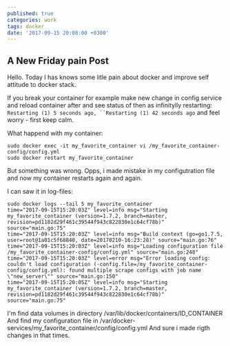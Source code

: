 ```yaml
---
published: true
categories: work
tags: docker
date: '2017-09-15 20:08:00 +0300'
---
```

## A New Friday pain Post

Hello.
Today I has knows some litle pain about docker and improve self attitude to docker stack.

If you break your container for example make new change in config service and reload container after and   see status of then as infinitylly restarting: `Restarting (1) 5 seconds ago, ``Restarting (1) 42 seconds ago` and feel worry - first keep calm.


What happend with my container:

```
sudo docker exec -it my_favorite_container vi /my_favorite_container-config/config.yml
sudo docker restart my_favorite_container
```

But something was wrong.
Opps, i made mistake in my configutration file and now my container restarts again and again.

I can saw it in log-files:

```
sudo docker logs --tail 5 my_favorite_container
time="2017-09-15T15:20:03Z" level=info msg="Starting my_favorite_container (version=1.7.2, branch=master, revision=pd1182d29f461c39544f943c822830e1c64cf78b)" source="main.go:75" 
time="2017-09-15T15:20:03Z" level=info msg="Build context (go=go1.7.5, user=root@1a01c5f68840, date=20170210-16:23:28)" source="main.go:76" 
time="2017-09-15T15:20:03Z" level=info msg="Loading configuration file /my_favorite_container-config/config.yml" source="main.go:248" 
time="2017-09-15T15:20:03Z" level=error msg="Error loading config: couldn't load configuration (-config.file=/my_favorite_container-config/config.yml): found multiple scrape configs with job name \"new_server\"" source="main.go:150" 
time="2017-09-15T15:20:05Z" level=info msg="Starting my_favorite_container (version=1.7.2, branch=master, revision=pd1182d29f461c39544f943c822830e1c64cf78b)" source="main.go:75" 

```

I'm find data volumes in directory /var/lib/docker/containers/ID_CONTAINER
And find my configuration file in /var/docker-services/my_favorite_container/config/config.yml
And sure i made rigth changes in that times.
